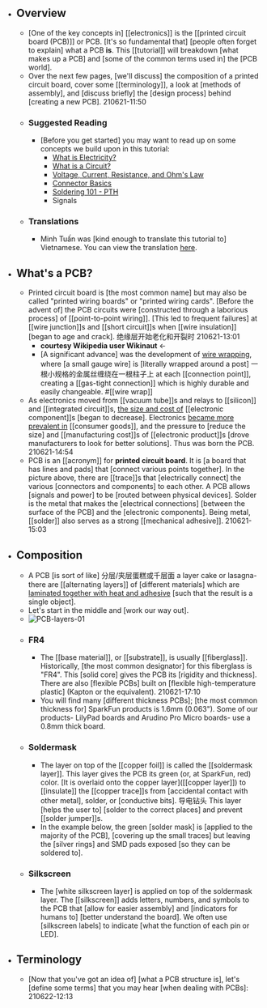 - ## Overview
    - [One of the key concepts in] [[electronics]] is the [[printed circuit board (PCB)]] or PCB. [It's so fundamental that] [people often forget to explain] what a PCB __is__. This [[tutorial]] will breakdown [what makes up a PCB] and [some of the common terms used in] the [PCB world].
    - Over the next few pages, [we'll discuss] the composition of a printed circuit board, cover some [[terminology]], a look at [methods of assembly], and [discuss briefly] the [design process] behind [creating a new PCB].
210621-11:50
    - ### Suggested Reading
        - [Before you get started] you may want to read up on some concepts we build upon in this tutorial:
            - [What is Electricity?](https://learn.sparkfun.com/tutorials/what-is-electricity)
            - [What is a Circuit?](https://learn.sparkfun.com/tutorials/what-is-a-circuit)
            - [Voltage, Current, Resistance, and Ohm's Law](https://learn.sparkfun.com/tutorials/voltage-current-resistance-and-ohms-law)
            - [Connector Basics](https://learn.sparkfun.com/tutorials/connector-basics)
            - [Soldering 101 - PTH](https://learn.sparkfun.com/tutorials/how-to-solder-through-hole-soldering)
            - Signals
    - ### Translations
        - Minh Tuấn was [kind enough to translate this tutorial to] Vietnamese. You can view the translation [here](http://vidieukhien.net/threads/23/).
- ## What's a PCB?
    - Printed circuit board is [the most common name] but may also be called "printed wiring boards" or "printed wiring cards". [Before the advent of] the PCB circuits were [constructed through a laborious process] of [[point-to-point wiring]]. [This led to frequent failures] at [[wire junction]]s and [[short circuit]]s when [[wire insulation]] [began to age and crack]. 绝缘层开始老化和开裂时
210621-13:01
        - __courtesy Wikipedia user Wikinaut__ <-
        - [A significant advance] was the development of [wire wrapping](http://en.wikipedia.org/wiki/Wire_wrap), where [a small gauge wire] is [literally wrapped around a post] 一根小规格的金属丝缠绕在一根柱子上 at each [[connection point]], creating a [[gas-tight connection]] which is highly durable and easily changeable. #[[wire wrap]]
    - As electronics moved from [[vacuum tube]]s and relays to [[silicon]] and [[integrated circuit]]s, [the size and cost of](((b2pD9dylf))) [[electronic component]]s [began to decrease]. Electronics [became more prevalent in](((CAAXa62nz))) [[consumer goods]], and the pressure to [reduce the size] and [[manufacturing cost]]s of [[electronic product]]s [drove manufacturers to look for better solutions]. Thus was born the PCB.
210621-14:54
    - PCB is an [[acronym]] for __printed circuit board__. It is [a board that has lines and pads] that [connect various points together]. In the picture above, there are [[trace]]s that [electrically connect] the various [connectors and components] to each other. A PCB allows [signals and power] to be [routed between physical devices]. Solder is the metal that makes the [electrical connections] [between the surface of the PCB] and the [electronic components]. Being metal, [[solder]] also serves as a strong [[mechanical adhesive]]. 
210621-15:03
- ## Composition
    - A PCB [is sort of like] 分层/夹层蛋糕或千层面 a layer cake or lasagna- there are [[alternating layers]] of [different materials] which are [laminated together with heat and adhesive](((eUFU2vtjx))) [such that the result is a single object].
    - Let's start in the middle and [work our way out].
    - ![PCB-layers-01](https://cdn.sparkfun.com/r/700-700/assets/3/f/c/b/c/50d0c95bce395fd321000000.png)
    - ### FR4
        - The [[base material]], or [[substrate]], is usually [[fiberglass]]. Historically, [the most common designator] for this fiberglass is "FR4". This [solid core] gives the PCB its [rigidity and thickness]. There are also [flexible PCBs] built on [flexible high-temperature plastic] (Kapton or the equivalent).
210621-17:10
        - You will find many [different thickness PCBs]; [the most common thickness for] SparkFun products is 1.6mm (0.063"). Some of our products- LilyPad boards and Arudino Pro Micro boards- use a 0.8mm thick board.
    - ### Soldermask
        - The layer on top of the [[copper foil]] is called the [[soldermask layer]]. This layer gives the PCB its green (or, at SparkFun, red) color. [It is overlaid onto the copper layer]([[copper layer]]) to [[insulate]] the [[copper trace]]s from [accidental contact with other metal], solder, or [conductive bits]. 导电钻头 This layer [helps the user to] [solder to the correct places] and prevent [[solder jumper]]s. 
        - In the example below, the green [solder mask] is [applied to the majority of the PCB], [covering up the small traces] but leaving the [silver rings] and SMD pads exposed [so they can be soldered to].
    - ### Silkscreen
        - The [white silkscreen layer] is applied on top of the soldermask layer. The [[silkscreen]] adds letters, numbers, and symbols to the PCB that [allow for easier assembly] and [indicators for humans to] [better understand the board]. We often use [silkscreen labels] to indicate [what the function of each pin or LED].
- ## Terminology
    - [Now that you've got an idea of] [what a PCB structure is], let's [define some terms] that you may hear [when dealing with PCBs]:
210622-12:13
